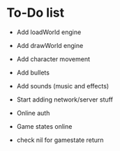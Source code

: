 # To-Do list

* Add loadWorld engine
* Add drawWorld engine
* Add character movement
* Add bullets
* Add sounds (music and effects)
* Start adding network/server stuff
* Online auth
* Game states online

* check nil for gamestate return

